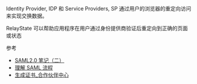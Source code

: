 ---
---
Identity Provider, IDP 和 Service Providers, SP 通过用户的浏览器的重定向访问来实现交换数据。

RelayState 可以帮助应用程序在用户通过身份提供商验证后重定向到正确的页面或状态

参考
- [SAML2.0 笔记（二）](https://blog.csdn.net/CoffeeAndIce/article/details/127957055)
- [理解 SAML 流程](https://docs.authing.co/v2/concepts/saml/saml-flow.html)
- [生成证书_合作伙伴中心](https://support.huaweicloud.com/devg-bpconsole/appendix_00003.html)
